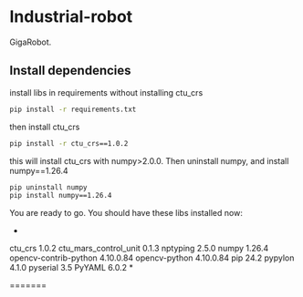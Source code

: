 # Industrial-robot
GigaRobot.


## Install dependencies

install libs in requirements without installing ctu_crs
```bash
pip install -r requirements.txt
```

then install ctu_crs

```bash
pip install -r ctu_crs==1.0.2
```

this will install ctu_crs with numpy>2.0.0. Then uninstall numpy, and install numpy==1.26.4

```bash
pip uninstall numpy
pip install numpy==1.26.4
```

You are ready to go. You should have these libs installed now:

*
ctu_crs               1.0.2
ctu_mars_control_unit 0.1.3
nptyping              2.5.0
numpy                 1.26.4
opencv-contrib-python 4.10.0.84
opencv-python         4.10.0.84
pip                   24.2
pypylon               4.1.0
pyserial              3.5
PyYAML                6.0.2
*

=======

